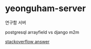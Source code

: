 # yeonguham-server
연구함 서버

postgresql arrayfield vs django m2m

[stackoverflow answer](https://stackoverflow.com/questions/27048400/django-postgres-arrayfield-vs-one-to-many-relationship)
